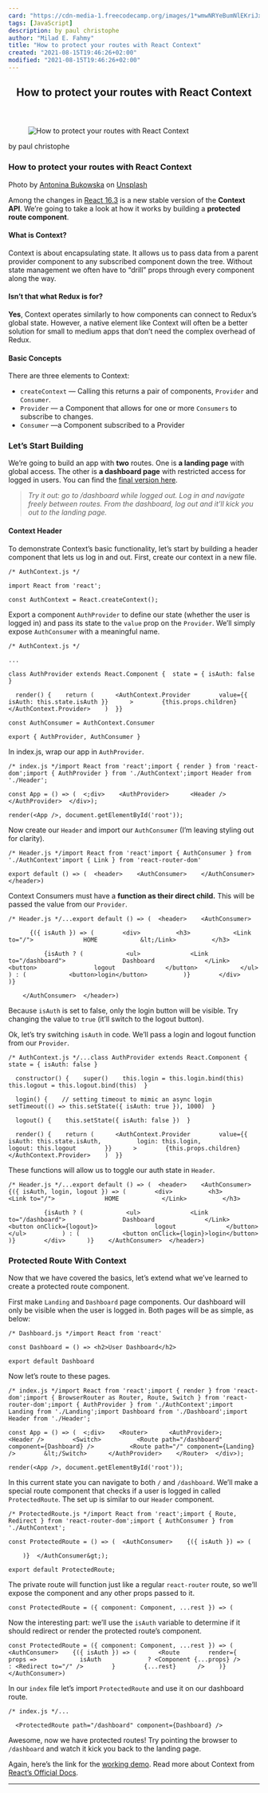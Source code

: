 ```yaml
---
card: "https://cdn-media-1.freecodecamp.org/images/1*wmwNRYeBumNlEKriJxLHjg.jpeg"
tags: [JavaScript]
description: by paul christophe
author: "Milad E. Fahmy"
title: "How to protect your routes with React Context"
created: "2021-08-15T19:46:26+02:00"
modified: "2021-08-15T19:46:26+02:00"
---
```

<div class="site-wrapper">
<main id="site-main" class="site-main outer">
<div class="inner">
<article class="post-full post tag-javascript tag-react tag-front-end-development tag-tech tag-programming ">
<header class="post-full-header">
<h1 class="post-full-title">How to protect your routes with React Context</h1>
</header>
<figure class="post-full-image">
<picture>
<source media="(max-width: 700px)" sizes="1px" srcset="data:image/gif;base64,R0lGODlhAQABAIAAAAAAAP///yH5BAEAAAAALAAAAAABAAEAAAIBRAA7 1w">
<source media="(min-width: 701px)" sizes="(max-width: 800px) 400px,
(max-width: 1170px) 700px,
1400px" srcset="https://cdn-media-1.freecodecamp.org/images/1*wmwNRYeBumNlEKriJxLHjg.jpeg 300w,
https://cdn-media-1.freecodecamp.org/images/1*wmwNRYeBumNlEKriJxLHjg.jpeg 600w,
https://cdn-media-1.freecodecamp.org/images/1*wmwNRYeBumNlEKriJxLHjg.jpeg 1000w,
https://cdn-media-1.freecodecamp.org/images/1*wmwNRYeBumNlEKriJxLHjg.jpeg 2000w">
<img onerror="this.style.display='none'" src="https://cdn-media-1.freecodecamp.org/images/1*wmwNRYeBumNlEKriJxLHjg.jpeg" alt="How to protect your routes with React Context">
</picture>
</figure>
<section class="post-full-content">
<div class="post-content medium-migrated-article">
<p>by paul christophe</p>
<h1 id="how-to-protect-your-routes-with-react-context">How to protect your routes with React Context</h1>
<figcaption>Photo by <a href="https://unsplash.com/photos/PpwqEpJ9UaQ?utm_source=unsplash&amp;utm_medium=referral&amp;utm_content=creditCopyText" rel="noopener" target="_blank" title="">Antonina Bukowska</a> on <a href="https://unsplash.com/search/photos/lock?utm_source=unsplash&amp;utm_medium=referral&amp;utm_content=creditCopyText" rel="noopener" target="_blank" title="">Unsplash</a></figcaption>
</figure>
<p>Among the changes in <a href="https://reactjs.org/blog/2018/03/29/react-v-16-3.html" rel="noopener">React 16.3</a> is a new stable version of the <strong>Context API</strong>. We’re going to take a look at how it works by building a <strong>protected route component</strong>.</p>
<h4 id="what-is-context">What is Context?</h4>
<p>Context is about encapsulating state. It allows us to pass data from a parent provider component to any subscribed component down the tree. Without state management we often have to “drill” props through every component along the way.</p>
<h4 id="isn-t-that-what-redux-is-for">Isn’t that what Redux is for?</h4>
<p><strong>Yes</strong>, Context operates similarly to how components can connect to Redux’s global state. However, a native element like Context will often be a better solution for small to medium apps that don’t need the complex overhead of Redux.</p>
<h4 id="basic-concepts">Basic Concepts</h4>
<p>There are three elements to Context:</p>
<ul>
<li><code>createContext</code> — Calling this returns a pair of components, <code>Provider</code> and <code>Consumer</code>.</li>
<li><code>Provider</code> — a Component that allows for one or more <code>Consumers</code> to subscribe to changes.</li>
<li><code>Consumer</code> —a Component subscribed to a Provider</li>
</ul>
<h3 id="let-s-start-building">Let’s Start Building</h3>
<p>We’re going to build an app with <strong>two</strong> routes. One is <strong>a landing page</strong> with global access. The other is <strong>a dashboard page</strong> with restricted access for logged in users. You can find the <a href="https://codesandbox.io/s/p71pr7jn50" rel="noopener">final version here</a>.</p>
<blockquote><em>Try it out: go to /dashboard while logged out. Log in and navigate freely between routes. From the dashboard, log out and it’ll kick you out to the landing page.</em></blockquote>
<h4 id="context-header">Context Header</h4>
<p>To demonstrate Context’s basic functionality, let’s start by building a header component that lets us log in and out. First, create our context in a new file.</p><pre><code>/* AuthContext.js */</code></pre><pre><code>import React from 'react';</code></pre><pre><code>const AuthContext = React.createContext();</code></pre>
<p>Export a component <code>AuthProvider</code> to define our state (whether the user is logged in) and pass its state to the <code>value</code> prop on the <code>Provider</code>. We’ll simply expose <code>AuthConsumer</code> with a meaningful name.</p><pre><code>/* AuthContext.js */</code></pre><pre><code>...</code></pre><pre><code>class AuthProvider extends React.Component {  state = { isAuth: false }</code></pre><pre><code>  render() {    return (      &lt;AuthContext.Provider        value={{ isAuth: this.state.isAuth }}      &gt;        {this.props.children}      &lt;/AuthContext.Provider&gt;    )  }}</code></pre><pre><code>const AuthConsumer = AuthContext.Consumer</code></pre><pre><code>export { AuthProvider, AuthConsumer }</code></pre>
<p>In index.js, wrap our app in <code>AuthProvider</code>.</p><pre><code>/* index.js */import React from 'react';import { render } from 'react-dom';import { AuthProvider } from './AuthContext';import Header from './Header';</code></pre><pre><code>const App = () =&gt; (  &lt;;div&gt;    &lt;AuthProvider&gt;      &lt;Header /&gt;    &lt;/AuthProvider&gt;  &lt;/div&gt;);</code></pre><pre><code>render(&lt;App /&gt;, document.getElementById('root'));</code></pre>
<p>Now create our <code>Header</code> and import our <code>AuthConsumer</code> (I’m leaving styling out for clarity).</p><pre><code>/* Header.js */import React from 'react'import { AuthConsumer } from './AuthContext'import { Link } from 'react-router-dom'</code></pre><pre><code>export default () =&gt; (  &lt;header&gt;    &lt;AuthConsumer&gt;    &lt;/AuthConsumer&gt;  &lt;/header&gt;)</code></pre>
<p>Context Consumers must have a <strong>function as their direct child.</strong> This will be passed the value from our <code>Provider</code>.</p><pre><code>/* Header.js */...export default () =&gt; (  &lt;header&gt;    &lt;AuthConsumer&gt;</code></pre><pre><code>      {({ isAuth }) =&gt; (        &lt;div&gt;          &lt;h3&gt;            &lt;Link to="/"&gt;              HOME            &amp;lt;/Link&gt;          &lt;/h3&gt;</code></pre><pre><code>          {isAuth ? (            &lt;ul&gt;              &lt;Link to="/dashboard"&gt;                Dashboard              &lt;/Link&gt;              &lt;button&gt;                logout              &lt;/button&gt;            &lt;/ul&gt;          ) : (            &lt;button&gt;login&lt;/button&gt;          )}        &lt;/div&gt;      )}</code></pre><pre><code>    &lt;/AuthConsumer&gt;  &lt;/header&gt;)</code></pre>
<p>Because <code>isAuth</code> is set to false, only the login button will be visible. Try changing the value to <code>true</code> (it’ll switch to the logout button).</p>
<p>Ok, let’s try switching <code>isAuth</code> in code. We’ll pass a login and logout function from our <code>Provider</code>.</p><pre><code>/* AuthContext.js */...class AuthProvider extends React.Component {  state = { isAuth: false }</code></pre><pre><code>  constructor() {    super()    this.login = this.login.bind(this)    this.logout = this.logout.bind(this)  }</code></pre><pre><code>  login() {    // setting timeout to mimic an async login    setTimeout(() =&gt; this.setState({ isAuth: true }), 1000)  }</code></pre><pre><code>  logout() {    this.setState({ isAuth: false })  }</code></pre><pre><code>  render() {    return (      &lt;AuthContext.Provider        value={{          isAuth: this.state.isAuth,          login: this.login,          logout: this.logout        }}      &gt;        {this.props.children}      &lt;/AuthContext.Provider&gt;    )  }}</code></pre>
<p>These functions will allow us to toggle our auth state in <code>Header</code>.</p><pre><code>/* Header.js */...export default () =&gt; (  &lt;header&gt;    &lt;AuthConsumer&gt;      {({ isAuth, login, logout }) =&gt; (        &lt;div&gt;          &lt;h3&gt;            &lt;Link to="/"&gt;              HOME            &lt;/Link&gt;          &lt;/h3&gt;</code></pre><pre><code>          {isAuth ? (            &lt;ul&gt;              &lt;Link to="/dashboard"&gt;                Dashboard              &lt;/Link&gt;              &lt;button onClick={logout}&gt;                logout              &lt;/button&gt;            &lt;/ul&gt;          ) : (            &lt;button onClick={login}&gt;login&lt;/button&gt;          )}        &lt;/div&gt;      )}    &lt;/AuthConsumer&gt;  &lt;/header&gt;)</code></pre>
<h3 id="protected-route-with-context">Protected Route With Context</h3>
<p>Now that we have covered the basics, let’s extend what we’ve learned to create a protected route component.</p>
<p>First make <code>Landing</code> and <code>Dashboard</code> page components. Our dashboard will only be visible when the user is logged in. Both pages will be as simple, as below:</p><pre><code>/* Dashboard.js */import React from 'react'</code></pre><pre><code>const Dashboard = () =&gt; &lt;h2&gt;User Dashboard&lt;/h2&gt;</code></pre><pre><code>export default Dashboard</code></pre>
<p>Now let’s route to these pages.</p><pre><code>/* index.js */import React from 'react';import { render } from 'react-dom';import { BrowserRouter as Router, Route, Switch } from 'react-router-dom';import { AuthProvider } from './AuthContext';import Landing from './Landing';import Dashboard from './Dashboard';import Header from './Header';</code></pre><pre><code>const App = () =&gt; (  &lt;;div&gt;    &lt;Router&gt;      &lt;AuthProvider&gt;;        &lt;Header /&gt;        &lt;Switch&gt;          &lt;Route path="/dashboard" component={Dashboard} /&gt;          &lt;Route path="/" component={Landing} /&gt;        &amp;lt;/Switch&gt;      &lt;/AuthProvider&gt;    &lt;/Router&gt;  &lt;/div&gt;);</code></pre><pre><code>render(&lt;App /&gt;, document.getElementById('root'));</code></pre>
<p>In this current state you can navigate to both <code>/</code> and <code>/dashboard</code>. We’ll make a special route component that checks if a user is logged in called <code>ProtectedRoute</code>. The set up is similar to our <code>Header</code> component.</p><pre><code>/* ProtectedRoute.js */import React from 'react';import { Route, Redirect } from 'react-router-dom';import { AuthConsumer } from './AuthContext';</code></pre><pre><code>const ProtectedRoute = () =&gt; (  &lt;AuthConsumer&gt;    {({ isAuth }) =&gt; (</code></pre><pre><code>    )}  &lt;/AuthConsumer&amp;gt;);</code></pre><pre><code>export default ProtectedRoute;</code></pre>
<p>The private route will function just like a regular <code>react-router</code> route, so we’ll expose the component and any other props passed to it.</p><pre><code>const ProtectedRoute = ({ component: Component, ...rest }) =&gt; (</code></pre>
<p>Now the interesting part: we’ll use the <code>isAuth</code> variable to determine if it should redirect or render the protected route’s component.</p><pre><code>const ProtectedRoute = ({ component: Component, ...rest }) =&gt; (  &lt;AuthConsumer&gt;    {({ isAuth }) =&gt; (      &lt;Route        render={          props =&gt;            isAuth             ? &lt;Component {...props} /&gt;             : &lt;Redirect to="/" /&gt;        }        {...rest}      /&gt;    )}  &lt;/AuthConsumer&gt;)</code></pre>
<p>In our <code>index</code> file let’s import <code>ProtectedRoute</code> and use it on our dashboard route.</p><pre><code>/* index.js */...</code></pre><pre><code>  &lt;ProtectedRoute path="/dashboard" component={Dashboard} /&gt;</code></pre>
<p>Awesome, now we have protected routes! Try pointing the browser to <code>/dashboard</code> and watch it kick you back to the landing page.</p>
<p>Again, here’s the link for the <a href="https://codesandbox.io/s/p71pr7jn50" rel="noopener">working demo</a>. Read more about Context from <a href="https://reactjs.org/docs/context.html" rel="noopener">React’s Official Docs</a>.</p>
</div>
<hr>
</section>
</article>
</div>
</main>
</div>
<!-- Google Tag Manager (noscript) -->
<!-- End Google Tag Manager (noscript) -->
